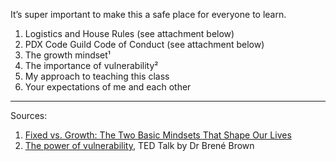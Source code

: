 It’s super important to make this a safe place for everyone to learn.

1. Logistics and House Rules (see attachment below)
1. PDX Code Guild Code of Conduct (see attachment below)
1. The growth mindset¹
1. The importance of vulnerability²
1. My approach to teaching this class
1. Your expectations of me and each other

-------

Sources:

1. [Fixed vs. Growth: The Two Basic Mindsets That Shape Our Lives](https://www.brainpickings.org/2014/01/29/carol-dweck-mindset/)
1. [The power of vulnerability](https://www.ted.com/talks/brene_brown_on_vulnerability?language=en), TED Talk by Dr Brené Brown
